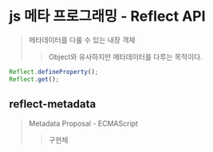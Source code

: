 # js 메타 프로그래밍 - Reflect API

> 메타데이터를 다룰 수 있는 내장 객체
>
> > Object와 유사하지만 메타데이터를 다루는 목적이다.

```js
Reflect.defineProperty();
Reflect.get();
```

## reflect-metadata

> Metadata Proposal - ECMAScript
>
> > 구현체
